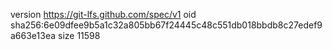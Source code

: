 version https://git-lfs.github.com/spec/v1
oid sha256:6e09dfee9b5a1c32a805bb67f24445c48c551db018bbdb8c27edef9a663e13ea
size 11598
